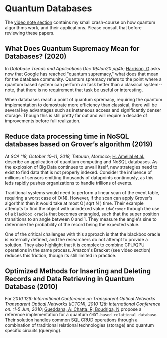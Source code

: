 # Quantum Databases

The [video note section](../../Videos) contains my small crash-course on how quantum algorithms work, and their applications.  Please consult that before reviewing these papers.

## What Does Quantum Supremacy Mean for Databases? (2020)

In _Database Trends and Applications Dec 19/Jan20 pg45_; [Harrison, G](What_Does_Quantum_Mean_for_Db_article.pdf) asks now that Google has reached "quantum supremacy," what does that mean for the database community.  Quantum spremacy refers to the point where a quantum based system can perform an task better than a classical system-- note, that there is no requirement that task be useful or interesting.

When databases reach a point of quantum spremacy, requiring the quantum implementation to demostrate more efficiency than classical, there will be several key advantages such as instaneous access and significantly denser storage.  Though this is still pretty far out and will require a decade of improvements before full realization.

## Reduce data processing time in NoSQL databases based on Grover’s algorithm (2019)

At _SCA ’18, October 10–11, 2018, Tetouan, Morocco_; [H. Amellal et al.](Reduce_ProcessingTime_NoSQL_GroverAlgo.pdf) describe an application of quantium computing and NoSQL databases.  As the explosion of Big Data continues to unvail itself, new strategies need to exist to find data that is not properly indexed.  Consider the influence of millions of sensors emitting thousands of datapoints continously, as this leds rapidly pushes organizations to handle trillions of events.

Traditional systems would need to perform a linear scan of the event table, requiring a worst case of O(N).  However, if the scan can apply Grover's algorithm then it would take at most O( sqrt N ) time.  Their example attempts to find the object with unindexed value `id=Grover` through the use of a `blackbox oracle` that becomes entangled, such that the super position transitions to an angle between 0 and 1.  They measure the angle's sine to determine the probability of the record being the expected value.

One of the critical challenges with this approach is that the blackbox oracle is externally defined, and the researchers do not attempt to provide a solution.  They also highlight that it is complex to combine CPU/QPU operations in the same process.  Amazon's Bracket (see video section) reduces this friction, though its still limited in practice.

## Optimized Methods for Inserting and Deleting Records and Data Retrieving in Quantum Database (2010)

For _2010 12th International Conference on Transparent Optical Networks Transparent Optical Networks (ICTON), 2010 12th International Conference on. :1-5 Jun, 2010_; [Gueddana, A; Chatta, R; Boudriga, N](CRUD_for_Quantum_Db.pdf) propose a reference implementation for a quantum `CNOT-based relational database`.  Their solution handles common SQL CRUD operations through a combination of traditional relational technologies (storage) and quantum specific circuits (querying).
